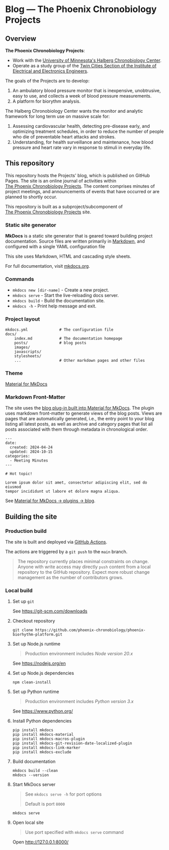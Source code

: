 # Blog &mdash; The Phoenix Chronobiology Projects

## Overview

**The Phoenix Chronobiology Projects**:

* Work with the [University of Minnesota's Halberg Chronobiology Center](https://halbergchronobiologycenter.umn.edu).
* Operate as a study group of the [Twin Cities Section of the Institute of Electrical and Electronics Engineers](http://www.tc-ieee.org).

The goals of the Projects are to develop:

1. An ambulatory blood pressure monitor that is inexpensive, unobtrusive, easy to use, and collects a week of blood pressure measurements.
1. A platform for biorythm analysis.

The Halberg Chronobiology Center wants the monitor and analytic framework for long term use on massive scale for:

1. Assessing cardiovascular health, detecting pre-disease early, and optimizing treatment schedules, in order to reduce the number of people who die of preventable heart attacks and strokes.
1. Understanding, for health surveillance and maintenance, how blood pressure and heart rate vary in response to stimuli in everyday life.

## This repository

This repository hosts the Projects' blog, which is published on GitHub Pages. The site is an online journal of activities within [The&nbsp;Phoenix&nbsp;Chronobiology&nbsp;Projects](https://phoenix-chronobiology.github.io/index.md). The content comprises minutes of project meetings, and announcements of events that have occurred or are planned to shortly occur.

This repository is built as a subproject/subcomponent of [The&nbsp;Phoenix&nbsp;Chronobiology&nbsp;Projects](https://phoenix-chronobiology.github.io/) site.

### Static site generator

**MkDocs** is a static site generator that is geared toward building project documentation. Source files are written primarily in [Markdown](https://www.markdownguide.org), and configured with a single YAML configuration file

This site uses Markdown, HTML and cascading style sheets.

For full documentation, visit [mkdocs.org](https://www.mkdocs.org).

### Commands

* `mkdocs new [dir-name]` - Create a new project.
* `mkdocs serve` - Start the live-reloading docs server.
* `mkdocs build` - Build the documentation site.
* `mkdocs -h` - Print help message and exit.

### Project layout

```
mkdocs.yml              # The configuration file
docs/
    index.md            # The documentation homepage
    posts/              # blog posts
    images/
    javascripts/
    stylesheets/
    ...                 # Other markdown pages and other files
```
### Theme

[Material for MkDocs](https://squidfunk.github.io/mkdocs-material)

### Markdown Front-Matter

The site uses the [blog plug-in built into Material for MkDocs](https://squidfunk.github.io/mkdocs-material/plugins/blog/). The plugin uses markdown front-matter to generate views of the blog posts. Views are pages that are automatically generated, i.e., the entry point to your blog listing all latest posts, as well as archive and category pages that list all posts associated with them through metadata in chronological order.

```
---
date:
  created: 2024-04-24
  updated: 2024-10-15
categories:
  - Meeting Minutes
---

# Hot topic!

Lorem ipsum dolor sit amet, consectetur adipiscing elit, sed do eiusmod
tempor incididunt ut labore et dolore magna aliqua.
```

See [Material for MkDocs &rarr; plugins &rarr; blog](https://squidfunk.github.io/mkdocs-material/plugins/blog/#usage).

## Building the site

### Production build

The site is built and deployed via [GitHub Actions](https://docs.github.com/en/actions).

The actions are triggered by a `git push` to the `main` branch.

> The repository currently places minimal constraints on change. Anyone with write access may directly `push` content from a local repository to the GitHub repository. Expect more robust change management as the number of contributors grows. 

### Local build

1. Set up `git`

    See <a href="https://git-scm.com/downloads" target="_blank">https://git-scm.com/downloads</a>

1. Checkout repository

    ```
    git clone https://github.com/phoenix-chronobiology/phoenix-biorhythm-platform.git
    ```

1. Set up Node.js runtime

    > Production environment includes _Node version 20.x_

    See <a href="https://nodejs.org/en" target="_blank">https://nodejs.org/en</a>

1. Set up Node.js dependencies

    ```
    npm clean-install
    ```

1. Set up Python runtime

    > Production environment includes _Python version 3.x_

    See <a href="https://www.python.org/" target="_blank">https://www.python.org/</a>


1. Install Python dependencies

    ```
    pip install mkdocs
    pip install mkdocs-material
    pip install mkdocs-macros-plugin
    pip install mkdocs-git-revision-date-localized-plugin
    pip install mkdocs-link-marker
    pip install mkdocs-exclude
    ```

1. Build documentation

    ```
    mkdocs build --clean
    mkdocs --version
    ```

1. Start MkDocs server

    > See `mkdocs serve -h` for port options
    >
    > Default is port `8000`

    ```
    mkdocs serve
    ```

1. Open local site

    > Use port specified with `mkdocs serve` command

    Open <a href="http://127.0.0.1:8000/" target="_blank">http://127.0.0.1:8000/</a>
